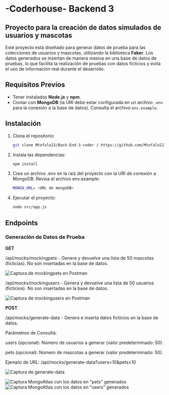 # -Coderhouse- Backend 3
## Proyecto para la creación de datos simulados de usuarios y mascotas

Este proyecto está diseñado para generar datos de prueba para las colecciones de usuarios y mascotas, utilizando la biblioteca **Faker**. Los datos generados se insertan de manera masiva en una base de datos de pruebas, lo que facilita la realización de pruebas con datos ficticios y evita el uso de información real durante el desarrollo.

## Requisitos Previos

- Tener instalados **Node.js** y **npm**.
- Contar con **MongoDB** (la URI debe estar configurada en un archivo `.env` para la conexión a la base de datos). Consulta el archivo `env.example`.

## Instalación

1. Clona el repositorio:
   ```bash
   git clone Mtofalo22/Back-End-3-coder / https://github.com/Mtofalo22/Back-End-3-coder.git

2. Instala las dependencias:
   ```bash
   npm install

3. Crea un archivo .env en la raíz del proyecto con la URI de conexión a MongoDB. Revisa el archivo env.example:
    ```bash
   MONGO_URL= <URL de mongoDB>

4. Ejecutar el proyecto:
    ```bash
   node src/app.js

## Endpoints

### Generación de Datos de Prueba

**GET**

/api/mocks/mockingpets - Genera y devuelve una lista de 50 mascotas (ficticias). No son insertadas en la base de datos.

![Captura de mockingpets en Postman](src/public/img/mockingpets.jpg)

/api/mocks/mockingusers - Genera y devuelve una lista de 50 usuarios (ficticios). No son insertadas en la base de datos.

![Captura de mockingusers en Postman](src/public/img/mockingusers.jpg)

**POST**

/api/mocks/generate-data - Genera e inserta datos ficticios en la base de datos.

Parámetros de Consulta:

users (opcional): Número de usuarios a generar (valor predeterminado: 50).

pets (opcional): Número de mascotas a generar (valor predeterminado: 50).

Ejemplo de URL: /api/mocks/generate-data?users=10&pets=10

![Captura de generate-data](src/public/img/mockingusers.jpg)

![Captura MongoAtlas con los datos en "pets" generados](src/public/img/mongo-pets.jpg)
![Captura MongoAtlas con los datos en "users" generados](src/public/img/mongo-users.jpg)